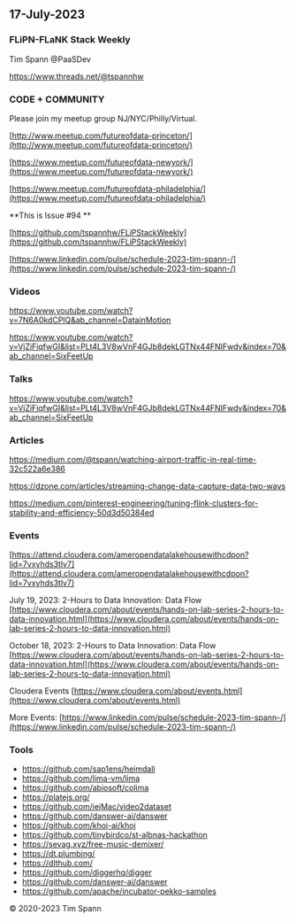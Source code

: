 ## 17-July-2023



### FLiPN-FLaNK Stack Weekly

Tim Spann @PaaSDev

https://www.threads.net/@tspannhw


### CODE + COMMUNITY

Please join my meetup group NJ/NYC/Philly/Virtual. 

[http://www.meetup.com/futureofdata-princeton/](http://www.meetup.com/futureofdata-princeton/)

[https://www.meetup.com/futureofdata-newyork/](https://www.meetup.com/futureofdata-newyork/)

[https://www.meetup.com/futureofdata-philadelphia/](https://www.meetup.com/futureofdata-philadelphia/)


**This is Issue #94 **

[https://github.com/tspannhw/FLiPStackWeekly](https://github.com/tspannhw/FLiPStackWeekly)

[https://www.linkedin.com/pulse/schedule-2023-tim-spann-/](https://www.linkedin.com/pulse/schedule-2023-tim-spann-/)



### Videos

https://www.youtube.com/watch?v=7N6A0kdCPlQ&ab_channel=DatainMotion

https://www.youtube.com/watch?v=VjZiFiqfwGI&list=PLt4L3V8wVnF4GJb8dekLGTNx44FNIFwdv&index=70&ab_channel=SixFeetUp

### Talks

https://www.youtube.com/watch?v=VjZiFiqfwGI&list=PLt4L3V8wVnF4GJb8dekLGTNx44FNIFwdv&index=70&ab_channel=SixFeetUp


### Articles

https://medium.com/@tspann/watching-airport-traffic-in-real-time-32c522a6e386

https://dzone.com/articles/streaming-change-data-capture-data-two-ways

https://medium.com/pinterest-engineering/tuning-flink-clusters-for-stability-and-efficiency-50d3d50384ed



### Events

[https://attend.cloudera.com/ameropendatalakehousewithcdpon?lid=7vxyhds3tlv7](https://attend.cloudera.com/ameropendatalakehousewithcdpon?lid=7vxyhds3tlv7)

July 19, 2023:   2-Hours to Data Innovation:   Data Flow
[https://www.cloudera.com/about/events/hands-on-lab-series-2-hours-to-data-innovation.html](https://www.cloudera.com/about/events/hands-on-lab-series-2-hours-to-data-innovation.html)

October 18, 2023:  2-Hours to Data Innovation:   Data Flow
[https://www.cloudera.com/about/events/hands-on-lab-series-2-hours-to-data-innovation.html](https://www.cloudera.com/about/events/hands-on-lab-series-2-hours-to-data-innovation.html)

Cloudera Events
[https://www.cloudera.com/about/events.html](https://www.cloudera.com/about/events.html)

More Events:
[https://www.linkedin.com/pulse/schedule-2023-tim-spann-/](https://www.linkedin.com/pulse/schedule-2023-tim-spann-/)




### Tools

* https://github.com/sap1ens/heimdall
* https://github.com/lima-vm/lima
* https://github.com/abiosoft/colima
* https://platejs.org/
* https://github.com/iejMac/video2dataset
* https://github.com/danswer-ai/danswer
* https://github.com/khoj-ai/khoj
* https://github.com/tinybirdco/st-albnas-hackathon
* https://sevag.xyz/free-music-demixer/
* https://dt.plumbing/
* https://dlthub.com/
* https://github.com/diggerhq/digger
* https://github.com/danswer-ai/danswer
* https://github.com/apache/incubator-pekko-samples


&copy; 2020-2023 Tim Spann

